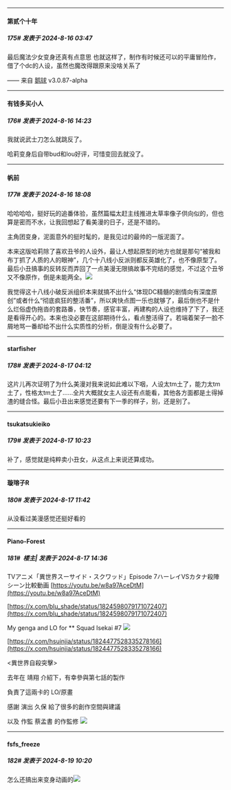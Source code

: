﻿
*****

####  第贰个十年  
##### 175#       发表于 2024-8-16 03:47

最后魔法少女变身还真有点意思
也就这样了，制作有时候还可以的平庸冒险作，借了个dc的人设，虽然也魔改得跟原来没啥关系了

—— 来自 [鹅球](https://www.pgyer.com/xfPejhuq) v3.0.87-alpha


*****

####  有钱多买小人  
##### 176#       发表于 2024-8-16 14:23

我就说武士刀怎么就跳反了。

哈莉变身后自带bud和lou好评，可惜变回去就没了。


*****

####  帆前  
##### 177#       发表于 2024-8-16 18:08

哈哈哈哈，挺好玩的追番体验，虽然篇幅太赶主线推进太草率像子供向似的，但也算是密而不水，让我回想起了看美漫的日子，还是不错的。

主角团变身，泥面意外的挺时髦的，是我见过的最帅的一版泥面了。

本来这版哈莉除了喜欢丑爷的人设外，最让人想起原型的地方也就是那句“被我和布丁抓了人质的人的眼神”，几个十八线小反派则都反英雄化了，也不像原型了。最后小丑搞事的反转反而弄回了一点美漫无限搞故事不完结的感觉，不过这个丑爷又不像原作，倒是未能两全。<img src="https://p.sda1.dev/19/e082855c8a7d8efb8a6391e336367163/Screenshot_20240816_174253_tv.danmaku.bili.jpg" referrerpolicy="no-referrer">

我觉得这十八线小破反派组织本来就搞不出什么“体现DC精髓的剧情向有深度原创”或者什么“彻底疯狂的整活番”，所以爽快点图一乐也就够了，最后倒也不是什么烂俗虚伪拖沓的套路番，快节奏，感官丰富，再建构的人设也维持了下了，我还是看得开心的。本来也没必要在这部期待什么，看点整活得了。若端着架子一脸不屑地骂一番却给不出什么实质性的分析，倒是没有什么必要了。


*****

####  starfisher  
##### 178#       发表于 2024-8-17 04:12

这片儿再次证明了为什么美漫对我来说如此难以下咽，人设太tm土了，能力太tm土了，性格太tm土了……全片大概就女主人设还有点能看，其他各方面都是土得掉渣的缝合怪。最后小丑出来感觉还要有下一季的样子，别，还是别了。


*****

####  tsukatsukieiko  
##### 179#       发表于 2024-8-17 10:23

补了，感觉就是纯粹卖小丑女，从这点上来说还算成功。


*****

####  璇瑢子R  
##### 180#       发表于 2024-8-17 11:42

从没看过美漫感觉还挺好看的


*****

####  Piano-Forest  
##### 181#         楼主| 发表于 2024-8-17 14:36

TVアニメ「異世界スーサイド・スクワッド」Episode 7ハーレイVSカタナ殺陣シーン比較動画
[https://youtu.be/w8a97AceDtM](https://youtu.be/w8a97AceDtM)

[https://x.com/blu_shade/status/1824598079171072407](https://x.com/blu_shade/status/1824598079171072407)

My genga and LO for ** Squad Isekai #7
<img src="https://p.sda1.dev/19/097700854f69514cf6bec1638ce5c257/IMG_20240817_143332.jpg" referrerpolicy="no-referrer">

[https://x.com/hsuinjia/status/1824477528335278166](https://x.com/hsuinjia/status/1824477528335278166)

&lt;異世界自殺突擊&gt;

去年在 靖翔 介紹下，有幸參與第七話的製作

負責了這兩卡的 LO/原畫

感謝 演出 久保 給了很多的創作空間與建議

以及 作監 蔡孟書 的作監修
<img src="https://p.sda1.dev/19/7ef132526c69046e0801dd86f1fffab8/SaveTwitter.Net_OP7anxhzt1Mj-uQd__360p__compressed.gif" referrerpolicy="no-referrer">


*****

####  fsfs_freeze  
##### 182#       发表于 2024-8-19 10:20

怎么还搞出来变身动画的<img src="https://static.saraba1st.com/image/smiley/face2017/017.png" referrerpolicy="no-referrer">

